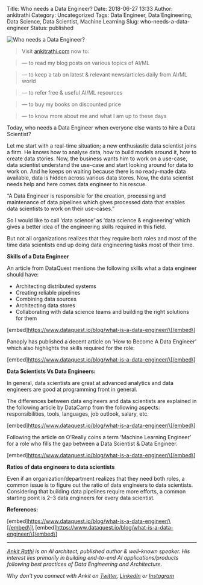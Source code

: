 Title: Who needs a Data Engineer?
Date: 2018-06-27 13:33
Author: ankitrathi
Category: Uncategorized
Tags: Data Engineer, Data Engineering, Data Science, Data Scientist, Machine Learning
Slug: who-needs-a-data-engineer
Status: published

![Who needs a Data Engineer?](https://cdn-images-1.medium.com/max/1200/1*fZ-ngsKcTYXtFx9gqlKp-g.jpeg)

> Visit [ankitrathi.com](http://ankitrathi.com/) now to:

> — to read my blog posts on various topics of AI/ML

> — to keep a tab on latest & relevant news/articles daily from AI/ML world

> — to refer free & useful AI/ML resources

> — to buy my books on discounted price

> — to know more about me and what I am up to these days

Today, who needs a Data Engineer when everyone else wants to hire a Data Scientist?

Let me start with a real-time situation; a new enthusiastic data scientist joins a firm. He knows how to analyse data, how to build models around it, how to create data stories. Now, the business wants him to work on a use-case, data scientist understand the use-case and start looking around for data to work on. And he keeps on waiting because there is no ready-made data available, data is hidden across various data stores. Now, the data scientist needs help and here comes data engineer to his rescue.

“A Data Engineer is responsible for the creation, processing and maintenance of data pipelines which gives processed data that enables data scientists to work on their use-cases.”

So I would like to call ‘data science’ as ‘data science & engineering’ which gives a better idea of the engineering skills required in this field.

But not all organizations realizes that they require both roles and most of the time data scientists end up doing data engineering tasks most of their time.

**Skills of a Data Engineer**

An article from DataQuest mentions the following skills what a data engineer should have:

-   Architecting distributed systems
-   Creating reliable pipelines
-   Combining data sources
-   Architecting data stores
-   Collaborating with data science teams and building the right solutions for them

\[embed\]https://www.dataquest.io/blog/what-is-a-data-engineer/\[/embed\]

Panoply has published a decent article on ‘How to Become A Data Engineer’ which also highlights the skills required for the role:

\[embed\]https://www.dataquest.io/blog/what-is-a-data-engineer/\[/embed\]

**Data Scientists Vs Data Engineers:**

In general, data scientists are great at advanced analytics and data engineers are good at programming front in general.

The differences between data engineers and data scientists are explained in the following article by DataCamp from the following aspects: responsibilities, tools, languages, job outlook, salary, etc.

\[embed\]https://www.dataquest.io/blog/what-is-a-data-engineer/\[/embed\]

Following the article on O’Really coins a term ‘Machine Learning Engineer’ for a role who fills the gap between a Data Scientist & Data Engineer.

\[embed\]https://www.dataquest.io/blog/what-is-a-data-engineer/\[/embed\]

**Ratios of data engineers to data scientists**

Even if an organization/department realizes that they need both roles, a common issue is to figure out the ratio of data engineers to data scientists. Considering that building data pipelines require more efforts, a common starting point is 2–3 data engineers for every data scientist.

**References:**

\[embed\]https://www.dataquest.io/blog/what-is-a-data-engineer/\[/embed\]\
\[embed\]https://www.dataquest.io/blog/what-is-a-data-engineer/\[/embed\]

------------------------------------------------------------------------

[*Ankit Rathi*](https://www.ankitrathi.com/) *is an AI architect, published author & well-known speaker. His interest lies primarily in building end-to-end AI applications/products following best practices of Data Engineering and Architecture.*

*Why don’t you connect with Ankit on* [*Twitter*](https://twitter.com/rathiankit)*,* [*LinkedIn*](https://www.linkedin.com/in/ankitrathi/) *or* [*Instagram*](https://instagram.com/ankitrathi/)
